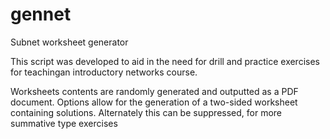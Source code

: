 # gennet
Subnet worksheet generator

This script was developed to aid in the need for drill and practice exercises for  teachingan introductory networks course.

Worksheets contents are randomly generated and outputted as a PDF document. Options allow for the generation of a two-sided worksheet containing solutions. Alternately this can be suppressed, for more summative type exercises
